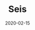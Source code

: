 ---
title: "Seis"
date: "2020-02-15"
description: "This drawing is a wiggling spiral with a variant amount of amplitude, reminiscent of how a seismometor detects ground vibrations."
image: "seis.png"
github: "https://github.com/DriesCruyskens/seis"
---